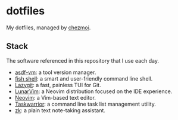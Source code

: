 # dotfiles

My dotfiles, managed by [chezmoi](https://www.chezmoi.io).

## Stack

The software referenced in this repository that I use each day.

- [asdf-vm](https://asdf-vm.com/): a tool version manager.
- [fish shell](https://fishshell.com/): a smart and user-friendly command line shell.
- [Lazygit](https://github.com/jesseduffield/lazygit): a fast, painless TUI for Git.
- [LunarVim](https://www.lunarvim.org): a Neovim distribution focused on the IDE experience.
- [Neovim](https://neovim.io/): a Vim-based text editor.
- [Taskwarrior](https://github.com/GothenburgBitFactory/taskwarrior): a command line task list management utility.
- [zk](https://github.com/zk-org/zk): a plain text note-taking assistant.
